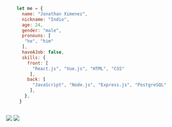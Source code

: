 ```javascript 
    let me = {
      name: "Jonathan Ximenez",
      nickname: "Indio",
      age: 24,
      gender: "male",
      pronouns: [
       "he", "him"
      ],
      haveAJob: false,
      skills: {
        front: [
          "React.js", "Vue.js", "HTML", "CSS"
         ],
        back: [
          "JavaScript", "Node.js", "Express.js", "PostgreSQL"
         ],
       },
     }
```

  ##
  
<div>
  <a href = "mailto:contact.jonatasdev@gmail.com"><img src="https://img.shields.io/badge/-Gmail-%23333?style=for-the-badge&logo=gmail&logoColor=white" target="_blank"></a>
  <a href="https://www.linkedin.com/in/devIndio" target="_blank"><img src="https://img.shields.io/badge/-LinkedIn-%230077B5?style=for-the-badge&logo=linkedin&logoColor=white" target="_blank"></a>
 <div>

